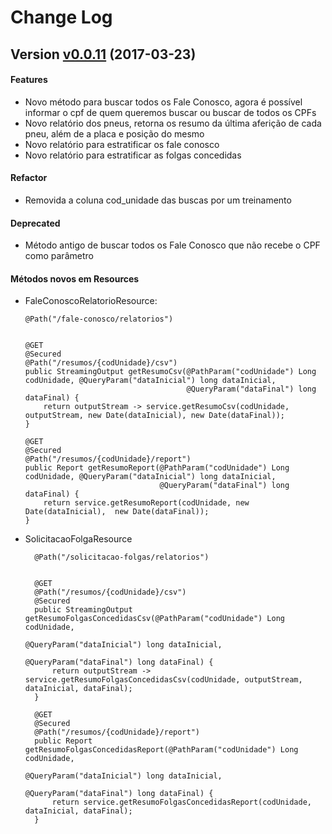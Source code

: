 Change Log
==========

<a name="v0.0.11"></a>
## Version [v0.0.11](https://github.com/luizfp/PrologWebService/compare/v0.0.10-hotfix1...v0.0.11) (2017-03-23)

#### Features
* Novo método para buscar todos os Fale Conosco, agora é possível informar o cpf de quem queremos buscar ou buscar 
de todos os CPFs
* Novo relatório dos pneus, retorna os resumo da última aferição de cada pneu, além de a placa e posição do mesmo
* Novo relatório para estratificar os fale conosco
* Novo relatório para estratificar as folgas concedidas

#### Refactor
* Removida a coluna cod_unidade das buscas por um treinamento

#### Deprecated
* Método antigo de buscar todos os Fale Conosco que não recebe o CPF como parâmetro

#### Métodos novos em Resources
* FaleConoscoRelatorioResource:

      @Path("/fale-conosco/relatorios") 
       

      @GET
      @Secured
      @Path("/resumos/{codUnidade}/csv")
      public StreamingOutput getResumoCsv(@PathParam("codUnidade") Long codUnidade, @QueryParam("dataInicial") long dataInicial,
                                          @QueryParam("dataFinal") long dataFinal) {
          return outputStream -> service.getResumoCsv(codUnidade, outputStream, new Date(dataInicial), new Date(dataFinal));
      }
  
      @GET
      @Secured
      @Path("/resumos/{codUnidade}/report")
      public Report getResumoReport(@PathParam("codUnidade") Long codUnidade, @QueryParam("dataInicial") long dataInicial,
                                    @QueryParam("dataFinal") long dataFinal) {
          return service.getResumoReport(codUnidade, new Date(dataInicial),  new Date(dataFinal));
      }
      
* SolicitacaoFolgaResource

        @Path("/solicitacao-folgas/relatorios")
        

        @GET
        @Path("/resumos/{codUnidade}/csv")
        @Secured
        public StreamingOutput getResumoFolgasConcedidasCsv(@PathParam("codUnidade") Long codUnidade,
                                                            @QueryParam("dataInicial") long dataInicial,
                                                            @QueryParam("dataFinal") long dataFinal) {
            return outputStream -> service.getResumoFolgasConcedidasCsv(codUnidade, outputStream, dataInicial, dataFinal);
        }
    
        @GET
        @Secured
        @Path("/resumos/{codUnidade}/report")
        public Report getResumoFolgasConcedidasReport(@PathParam("codUnidade") Long codUnidade,
                                                      @QueryParam("dataInicial") long dataInicial,
                                                      @QueryParam("dataFinal") long dataFinal) {
            return service.getResumoFolgasConcedidasReport(codUnidade, dataInicial, dataFinal);
        }

      
  
